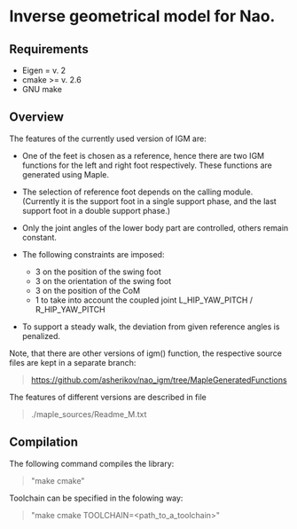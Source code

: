 # Inverse geometrical model for Nao.


## Requirements

* Eigen  = v. 2
* cmake >= v. 2.6
* GNU make



## Overview

The features of the currently used version of IGM are:

* One of the feet is chosen as a reference, hence there are
two IGM functions for the left and right foot respectively.
These functions are generated using Maple.

* The selection of reference foot depends on the calling module.
(Currently it is the support foot in a single support phase, and 
the last support foot in a double support phase.)

* Only the joint angles of the lower body part are controlled, 
others remain constant.

* The following constraints are imposed:
    * 3 on the position of the swing foot
    * 3 on the orientation of the swing foot
    * 3 on the position of the CoM
    * 1 to take into account the coupled joint L_HIP_YAW_PITCH / R_HIP_YAW_PITCH

* To support a steady walk, the deviation from given reference 
angles is penalized.


Note, that there are other versions of igm() function, the respective 
source files are kept in a separate branch: 

>   <https://github.com/asherikov/nao_igm/tree/MapleGeneratedFunctions>

The features of different versions are described in file 

>   ./maple_sources/Readme_M.txt



## Compilation

The following command compiles the library:

>   "make cmake"

Toolchain can be specified in the folowing way:

>   "make cmake TOOLCHAIN=<path_to_a_toolchain>"
